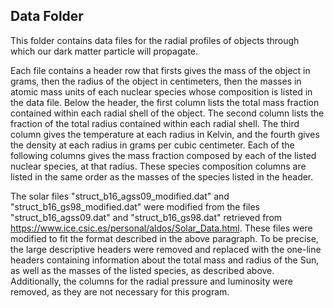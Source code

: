 ## Data Folder

This folder contains data files for the radial profiles of objects through which our dark matter particle will propagate.

Each file contains a header row that firsts gives the mass of the object in grams, then the radius of the object in centimeters, then the masses in atomic mass units of each nuclear species whose composition is listed in the data file. Below the header, the first column lists the total mass fraction contained within each radial shell of the object. The second column lists the fraction of the total radius contained within each radial shell. The third column gives the temperature at each radius in Kelvin, and the fourth gives the density at each radius in grams per cubic centimeter. Each of the following columns gives the mass fraction composed by each of the listed nuclear species, at that radius. These species composition columns are listed in the same order as the masses of the species listed in the header.

The solar files "struct_b16_agss09_modified.dat" and "struct_b16_gs98_modified.dat" were modified from the files "struct_b16_agss09.dat" and "struct_b16_gs98.dat" retrieved from https://www.ice.csic.es/personal/aldos/Solar_Data.html. These files were modified to fit the format described in the above paragraph. To be precise, the large descriptive headers were removed and replaced with the one-line headers containing information about the total mass and radius of the Sun, as well as the masses of the listed species, as described above. Additionally, the columns for the radial pressure and luminosity were removed, as they are not necessary for this program.